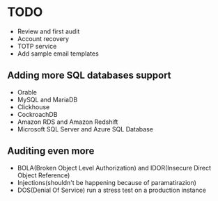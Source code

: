 # TODO
* Review and first audit
* Account recovery
* TOTP service
* Add sample email templates
## Adding more SQL databases support
* Orable
* MySQL and MariaDB
* Clickhouse
* CockroachDB
* Amazon RDS and Amazon Redshift
* Microsoft SQL Server and Azure SQL Database
## Auditing even more
* BOLA(Broken Object Level Authorization) and IDOR(Insecure Direct Object Reference)
* Injections(shouldn't be happening because of paramatirazion)
* DOS(Denial Of Service) run a stress test on a production instance